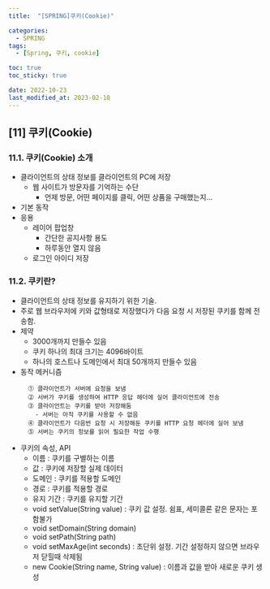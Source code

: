 ```yaml
---
title:  "[SPRING]쿠키(Cookie)"

categories:
  - SPRING
tags:
  - [Spring, 쿠키, cookie]

toc: true
toc_sticky: true

date: 2022-10-23
last_modified_at: 2023-02-10
---
```

[11] 쿠키(Cookie)
---
### 11.1. 쿠키(Cookie) 소개

- 클라이언트의 상태 정보를 클라이언트의 PC에 저장
  - 웹 사이트가 방문자를 기억하는 수단
    - 언제 방문, 어떤 페이지를 클릭, 어떤 상품을 구매했는지...
- 기본 동작
- 응용
  - 레이어 팝업창
    - 간단한 공지사항 용도
    - 하루동안 열지 않음
  - 로그인 아이디 저장

### 11.2. 쿠키란?

- 클라이언트의 상태 정보를 유지하기 위한 기술.
- 주로 웹 브라우저에 키와 값형태로 저장했다가 다음 요청 시 저장된 쿠키를 함께 전송함.
- 제약
  - 3000개까지 만들수 있음
  - 쿠키 하나의 최대 크기는 4096바이트
  - 하나의 호스트나 도메인에서 최대 50개까지 만들수 있음
- 동작 메커니즘
    ```
      ⓵ 클라이언트가 서버에 요청을 보냄
      ⓶ 서버가 쿠키를 생성하여 HTTP 응답 헤더에 실어 클라이언트에 전송
      ⓷ 클라이언트는 쿠키를 받아 저장해둠
        - 서버는 아직 쿠키를 사용할 수 없음
      ⓸ 클라이언트가 다음번 요청 시 저장해둔 쿠키를 HTTP 요청 헤더에 실어 보냄
      ⓹ 서버는 쿠키의 정보를 읽어 필요한 작업 수행
    ```
- 쿠키의 속성, API
  - 이름 : 쿠키를 구별하는 이름
  - 값 : 쿠키에 저장할 실제 데이터
  - 도메인 : 쿠키를 적용할 도메인
  - 경로 : 쿠키를 적용할 경로
  - 유지 기간 : 쿠키를 유지할 기간
  - void setValue(String value) : 쿠키 값 설정. 쉼표, 세미콜론 같은 문자는 포함불가
  - void setDomain(String domain)
  - void setPath(String path)
  - void setMaxAge(int seconds) : 초단위 설정. 기간 설정하지 않으면 브라우저 닫힐때 삭제됨
  - new Cookie(String name, String value) : 이름과 값을 받아 새로운 쿠키 생성